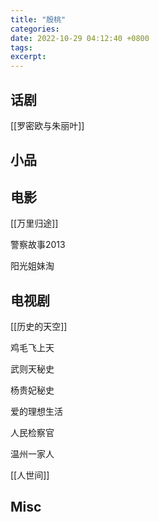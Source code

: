 ```yaml
---
title: "殷桃"
categories: 
date: 2022-10-29 04:12:40 +0800
tags: 
excerpt: 
---
```








## 话剧

[[罗密欧与朱丽叶]]

## 小品



## 电影

[[万里归途]]

警察故事2013

阳光姐妹淘




## 电视剧

[[历史的天空]]

鸡毛飞上天

武则天秘史

杨贵妃秘史

爱的理想生活

人民检察官

温州一家人

[[人世间]]



## Misc



